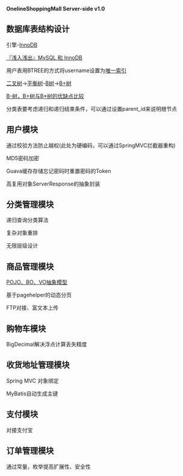 **OnelineShoppingMall Server-side v1.0**

## 数据库表结构设计
引擎-[InnoDB](https://zh.wikipedia.org/wiki/InnoDB)

[『浅入浅出』MySQL 和 InnoDB](https://draveness.me/mysql-innodb)

用户表用BTREE的方式将username设置为[唯一索引](https://zh.wikipedia.org/wiki/%E5%85%B3%E7%B3%BB%E9%94%AE)

[二叉树](https://zh.wikipedia.org/wiki/%E4%BA%8C%E5%85%83%E6%90%9C%E5%B0%8B%E6%A8%B9)->[平衡树](https://zh.wikipedia.org/wiki/%E5%B9%B3%E8%A1%A1%E6%A0%91)-[B树](https://zh.wikipedia.org/wiki/B%E6%A0%91)->[B+树](https://zh.wikipedia.org/wiki/B%2B%E6%A0%91)

[B-树，B+树与B*树的优缺点比较](https://blog.csdn.net/bigtree_3721/article/details/73632405)

分类表要考虑递归和递归结束条件，可以通过设置parent_id来说明根节点
## 用户模块
通过校验方法防止越权(此处为硬编码，可以通过SpringMVC拦截器重构)

MD5密码加密

Guava缓存存储忘记密码时重置密码的Token

高复用对象ServerResponse的抽象封装

## 分类管理模块
递归查询分类算法

复杂对象重排

无限层级设计

## 商品管理模块
[POJO、BO、VO抽象模型](http://www.cnblogs.com/yxnchinahlj/archive/2012/02/24/2366110.html)

基于pagehelper的动态分页

FTP对接、富文本上传

## 购物车模块
BigDecimal解决浮点计算丢失精度

## 收货地址管理模块

Spring MVC 对象绑定

MyBatis自动生成主键
## 支付模块
对接支付宝

## 订单管理模块
通过常量，枚举提高扩展性、安全性

